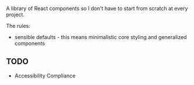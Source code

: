 A library of React components so I don't have to start from scratch at every project.

The rules:

- sensible defaults - this means minimalistic core styling and generalized components

## TODO

- Accessibility Compliance
